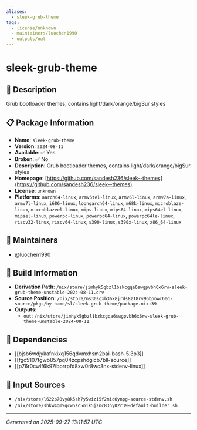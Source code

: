 ```yaml
---
aliases:
  - sleek-grub-theme
tags:
  - license/unknown
  - maintainers/luochen1990
  - outputs/out
---
```


# sleek-grub-theme

## 📝 Description

Grub bootloader themes, contains light/dark/orange/bigSur styles

## 📋 Package Information

- **Name**: `sleek-grub-theme`
- **Version**: `2024-08-11`
- **Available**: ✅ Yes
- **Broken**: ✅ No
- **Description**: Grub bootloader themes, contains light/dark/orange/bigSur styles
- **Homepage**: [https://github.com/sandesh236/sleek--themes](https://github.com/sandesh236/sleek--themes)
- **License**: `unknown`
- **Platforms**: `aarch64-linux`, `armv5tel-linux`, `armv6l-linux`, `armv7a-linux`, `armv7l-linux`, `i686-linux`, `loongarch64-linux`, `m68k-linux`, `microblaze-linux`, `microblazeel-linux`, `mips-linux`, `mips64-linux`, `mips64el-linux`, `mipsel-linux`, `powerpc-linux`, `powerpc64-linux`, `powerpc64le-linux`, `riscv32-linux`, `riscv64-linux`, `s390-linux`, `s390x-linux`, `x86_64-linux`
## 👥 Maintainers

- @luochen1990


## 🔧 Build Information

- **Derivation Path**: `/nix/store/jimhyk5gbzl1bzkcgqa6swgpvbh6x6rw-sleek-grub-theme-unstable-2024-08-11.drv`
- **Source Position**: `/nix/store/ns30sqxb36k8jrds8z18rv96bpnwc60d-source/pkgs/by-name/sl/sleek-grub-theme/package.nix:39`
- **Outputs**:
  - `out`:  `/nix/store/jimhyk5gbzl1bzkcgqa6swgpvbh6x6rw-sleek-grub-theme-unstable-2024-08-11`

## 🔗 Dependencies

- [[bjsb6wdjykafnkixq156qdvmxhsm2bai-bash-5.3p3]]
- [[fgc5107fgwb857pq04zcpshdgicb7bll-source]]
- [[p76r0cwlf6k97ibprrpfd8xw0r8wc3nx-stdenv-linux]]

## 📁 Input Sources

- `/nix/store/l622p70vy8k5sh7y5wizi5f2mic6ynpg-source-stdenv.sh`
- `/nix/store/shkw4qm9qcw5sc5n1k5jznc83ny02r39-default-builder.sh`

---
*Generated on 2025-09-27 13:11:57 UTC*
